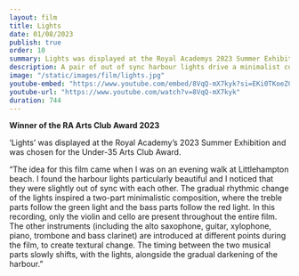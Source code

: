```yaml
---
layout: film
title: Lights
date: 01/08/2023
publish: true
order: 10
summary: Lights was displayed at the Royal Academys 2023 Summer Exhibition and was chosen for the Under-35 Arts Club Award.
description: A pair of out of sync harbour lights drive a minimalist composition.x
image: "/static/images/film/lights.jpg"
youtube-embed: "https://www.youtube.com/embed/8VqQ-mX7kyk?si=EKi0TKoeZCx5c2jZ"
youtube-url: "https://www.youtube.com/watch?v=8VqQ-mX7kyk"
duration: 744
---
```


<div class="main" markdown="1">

**Winner of the RA Arts Club Award 2023**

&lsquo;Lights&rsquo; was displayed at the Royal Academy&rsquo;s 2023 Summer Exhibition and was chosen for the Under-35 Arts Club Award.

&ldquo;The idea for this film came when I was on an evening walk at Littlehampton beach. I found the harbour lights particularly beautiful and I noticed that they were slightly out of sync with each other. The gradual rhythmic change of the lights inspired a two-part minimalistic composition, where the treble parts follow the green light and the bass parts follow the red light. In this recording, only the violin and cello are present throughout the entire film. The other instruments (including the alto saxophone, guitar, xylophone, piano, trombone and bass clarinet) are introduced at different points during the film, to create textural change. The timing between the two musical parts slowly shifts, with the lights, alongside the gradual darkening of the harbour.&rdquo;

</div>
